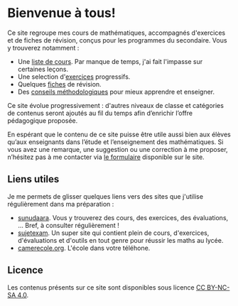 # Bienvenue  à tous!

Ce site regroupe mes cours de mathématiques, accompagnés d'exercices et de fiches de révision, conçus pour les programmes du secondaire. Vous y trouverez notamment :

* Une [liste de cours](/lecons/). Par manque de temps, j'ai fait l'impasse sur  certaines leçons.
* Une selection d'[exercices](/developpements/) progressifs.
* Quelques [fiches](/fiches/) de révision.
* Des [conseils méthodologiques](/fiches/conseils-generaux/) pour mieux apprendre et enseigner.

Ce site évolue progressivement : d'autres niveaux de classe et catégories de contenus seront ajoutés au fil du temps afin d’enrichir l’offre pédagogique proposée.

En espérant que le contenu de ce site puisse être utile aussi bien aux élèves qu’aux enseignants dans l’étude et l’enseignement des mathématiques. Si vous avez une remarque, une suggestion ou une correction à me proposer, n’hésitez pas à me contacter via [le formulaire](/contact/) disponible sur le site.


## Liens utiles

Je me permets de glisser quelques liens vers des sites que j'utilise régulièrement dans ma préparation :

*  [sunudaara](https://www.sunudaara.com/). Vous y trouverez des cours, des exercices, 
  des évaluations, ... Bref, à consulter régulièrement !
* [sujetexam](https://sujetexa.com/). Un super site qui contient plein de cours, d'exercices, d'évaluations
  et d'outils en tout genre pour réussir les maths au lycée. 
* [camerecole.org](https://www.camerecole.org/).  L'école dans votre téléhone.

## Licence

Les contenus présents sur ce site sont disponibles sous licence [CC BY-NC-SA 4.0](https://creativecommons.org/licenses/by-nc-sa/4.0/deed.fr).